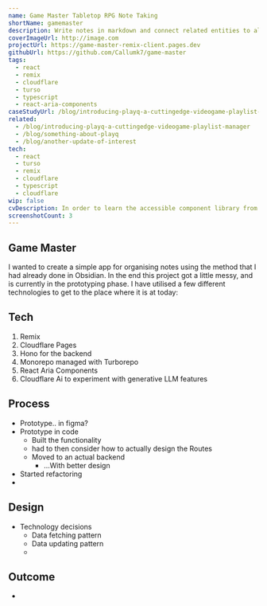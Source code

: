 ```yaml
---
name: Game Master Tabletop RPG Note Taking
shortName: gamemaster
description: Write notes in markdown and connect related entities to always find the note that you need.
coverImageUrl: http://image.com
projectUrl: https://game-master-remix-client.pages.dev
githubUrl: https://github.com/Callumk7/game-master
tags:
  - react
  - remix
  - cloudflare
  - turso
  - typescript
  - react-aria-components
caseStudyUrl: /blog/introducing-playq-a-cuttingedge-videogame-playlist-manager
related:
  - /blog/introducing-playq-a-cuttingedge-videogame-playlist-manager
  - /blog/something-about-playq
  - /blog/another-update-of-interest
tech:
  - react
  - turso
  - remix
  - cloudflare
  - typescript
  - cloudflare
wip: false
cvDescription: In order to learn the accessible component library from adobe, I created this project to combine various principles such as optimistic updates, serverless environments and monorepos.
screenshotCount: 3
---
```

## Game Master

I wanted to create a simple app for organising notes using the method that I had already done in Obsidian. In the end this project got a little messy, and is currently in the prototyping phase. I have utilised a few different technologies to get to the place where it is at today:

## Tech

1. Remix
2. Cloudflare Pages
3. Hono for the backend
4. Monorepo managed with Turborepo
5. React Aria Components
6. Cloudflare Ai to experiment with generative LLM features

## Process
- Prototype.. in figma?
- Prototype in code
	- Built the functionality
	- had to then consider how to actually design the Routes
	- Moved to an actual backend
		- ...With better design
- Started refactoring
- 

## Design
- Technology decisions
	- Data fetching pattern
	- Data updating pattern
	- 

## Outcome
- 
